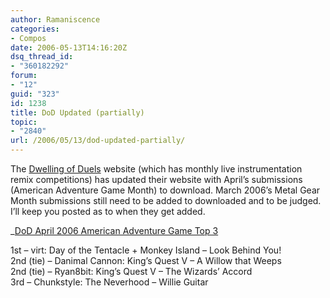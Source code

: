 ```yaml
---
author: Ramaniscence
categories:
- Compos
date: 2006-05-13T14:16:20Z
dsq_thread_id:
- "360182292"
forum:
- "12"
guid: "323"
id: 1238
title: DoD Updated (partially)
topic:
- "2840"
url: /2006/05/13/dod-updated-partially/
---
```


The <a href="http://dod.vgmix.com/" target="_self">Dwelling of Duels</a> website (which has monthly live instrumentation remix competitions) has updated their website with April&#8217;s submissions (American Adventure Game Month) to download. March 2006&#8217;s Metal Gear Month submissions still need to be added to downloaded and to be judged. I&#8217;ll keep you posted as to when they get added.
  
_<u>DoD April 2006 American Adventure Game Top 3</p> 

</u></em>1st &#8211; virt: Day of the Tentacle + Monkey Island &#8211; Look Behind You!  
2nd (tie) &#8211; Danimal Cannon: King&#8217;s Quest V &#8211; A Willow that Weeps  
2nd (tie) &#8211; Ryan8bit: King&#8217;s Quest V &#8211; The Wizards&#8217; Accord  
3rd &#8211; Chunkstyle: The Neverhood &#8211; Willie Guitar